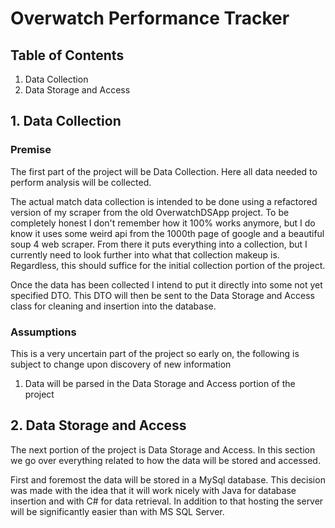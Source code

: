 # Overwatch Performance Tracker

## Table of Contents

1. Data Collection
2. Data Storage and Access

## 1. Data Collection

### Premise

The first part of the project will be Data Collection. Here all data needed to perform analysis will be collected.

The actual match data collection is intended to be done using a refactored version of my scraper from the old OverwatchDSApp project. To be completely honest I don't remember how it 100% works anymore, but I do know it uses some weird api from the 1000th page of google and a beautiful soup 4 web scraper. From there it puts everything into a collection, but I currently need to look further into what that collection makeup is. Regardless, this should suffice for the initial collection portion of the project.

Once the data has been collected I intend to put it directly into some not yet specified DTO. This DTO will then be sent to the Data Storage and Access class for cleaning and insertion into the database.

### Assumptions

This is a very uncertain part of the project so early on, the following is subject to change upon discovery of new information

1. Data will be parsed in the Data Storage and Access portion of the project


## 2. Data Storage and Access

The next portion of the project is Data Storage and Access. In this section we go over everything related to how the data will be stored and accessed.

First and foremost the data will be stored in a MySql database. This decision was made with the idea that it will work nicely with Java for database insertion and with C# for data retrieval. In addition to that hosting the server will be significantly easier than with MS SQL Server.
